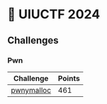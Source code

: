 # 🐴 UIUCTF 2024



## Challenges

### Pwn

| Challenge                                     | Points |
| --------------------------------------------- | ------ |
| [pwnymalloc](../../2025/cddc-finals/ropvm.md) | 461    |
